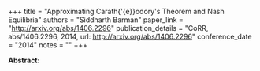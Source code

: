+++
title = "Approximating Carath{\'{e}}odory's Theorem and Nash Equilibria"
authors = "Siddharth Barman"
paper_link = "http://arxiv.org/abs/1406.2296"
publication_details = "CoRR, abs/1406.2296, 2014, url: http://arxiv.org/abs/1406.2296"
conference_date = "2014"
notes = ""
+++

<b>Abstract:</b>
